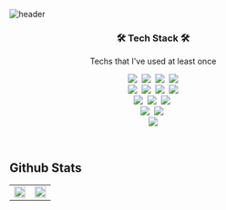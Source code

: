 ![header](https://capsule-render.vercel.app/api?type=soft&color=auto&height=150&section=header&text=JInHO,Lee&fontSize=70&animation=twinkling)

<h3 align="center">🛠 Tech Stack 🛠</h3>

<p align="center"> Techs that I've used at least once </p>

<p align="center">
  <img src="https://img.shields.io/badge/Java-e75253?style=flat-square&logo=Java&logoColor=white"/></a>&nbsp 
  <img src="https://img.shields.io/badge/Javascript-ffb13b?style=flat-square&logo=javascript&logoColor=white"/></a>&nbsp
  <img src="https://img.shields.io/badge/C++-00599C?style=flat-square&logo=C%2B%2B&logoColor=white"/></a>&nbsp 
  <img src="https://img.shields.io/badge/C-A8B9CC?style=flat-square&logo=C&logoColor=white"/></a>
  <br>
  <img src="https://img.shields.io/badge/Spring Boot-6D8B33F?style=flat-square&logo=Spring&logoColor=white"/>&nbsp 
  <img src="https://img.shields.io/badge/Node.js-339933?style=flat-square&logo=Node.js&logoColor=white"/>&nbsp
  <img src="https://img.shields.io/badge/Express.js-000000?style=flat-square&logo=Express&logoColor=white"/>&nbsp
<!--   <img src="https://img.shields.io/badge/IntelliJ-black?style=flat-square&logo=IntelliJ-IDEA&logoColor=white"/>&nbsp  -->
  <img src="https://img.shields.io/badge/MySQL-4479A1?style=flat-square&logo=MySQL&logoColor=white"/>
  <br>
  <img src="https://img.shields.io/badge/css-1572B6?style=flat-square&logo=css3&logoColor=white"/></a>&nbsp 
  <img src="https://img.shields.io/badge/HTML-dd4b25?style=flat-square&logo=html5&logoColor=white"/></a>&nbsp 
  <img src="https://img.shields.io/badge/Vue.js-3fb27f?style=flat-square&logo=Vue.js&logoColor=white"/></a>&nbsp 
  <br>
  <img src="https://img.shields.io/badge/aws-333664?style=flat-square&logo=amazon-aws&logoColor=white"/></a>&nbsp 
  <img src="https://img.shields.io/badge/NGINX-009639?style=flat-square&logo=NGINX&logoColor=white"/></a>&nbsp;
  <br>
  <img src="https://img.shields.io/badge/Git-F05032?style=flat-square&logo=Git&logoColor=white"/>
</p>


<br>

## Github Stats  

<table><tr><td valign="top" width="50%">


<img src="https://github-readme-stats.vercel.app/api?username=jinho-pca&show_icons=true&count_private=true&hide_border=true" align="center" style="width: 100%" />

</td><td valign="top" width="50%">

<img src="https://github-readme-stats.vercel.app/api/top-langs/?username=jinho-pca&hide_border=true&layout=compact" align="center" style="width: 100%" />

</td></tr></table>  

<br/>  

<br>

<!--
**jinho-pca/jinho-pca** is a ✨ _special_ ✨ repository because its `README.md` (this file) appears on your GitHub profile.

Here are some ideas to get you started:

- 🔭 I’m currently working on ...
- 🌱 I’m currently learning ...
- 👯 I’m looking to collaborate on ...
- 🤔 I’m looking for help with ...
- 💬 Ask me about ...
- 📫 How to reach me: ...
- 😄 Pronouns: ...
- ⚡ Fun fact: ...
-->
